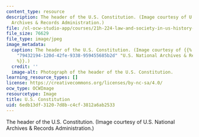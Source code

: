 ```yaml
---
content_type: resource
description: The header of the U.S. Constitution. (Image courtesy of U.S. National
  Archives & Records Administration.)
file: /ol-ocw-studio-app/courses/21h-224-law-and-society-in-us-history-spring-2003/6edb13df31207d8bc4cf3812a6ab2533_21h-224s03.jpg
file_size: 76629
file_type: image/jpeg
image_metadata:
  caption: The header of the U.S. Constitution. (Image courtesy of {{% resource_link
    "79432194-120d-42fe-9338-959455685b2d" "U.S. National Archives & Records Administration"
    %}}.)
  credit: ''
  image-alt: Photograph of the header of the U.S. Constitution.
learning_resource_types: []
license: https://creativecommons.org/licenses/by-nc-sa/4.0/
ocw_type: OCWImage
resourcetype: Image
title: U.S. Constitution
uid: 6edb13df-3120-7d8b-c4cf-3812a6ab2533
---
```

The header of the U.S. Constitution. (Image courtesy of U.S. National Archives & Records Administration.)